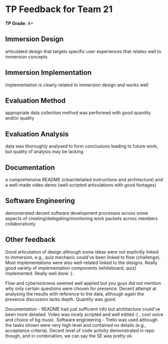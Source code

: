 # TP Feedback for Team 21
                                        
**TP Grade**: A+
                                        
## Immersion Design
articulated design that targets specific user experiences that relates well to immersion concepts
                                        
## Immersion Implementation
implementation is clearly related to immersion design and works well
                                        
## Evaluation Method
appropriate data collection method was performed with good quantity and/or quality
                                        
## Evaluation Analysis
data was thoroughly analysed to form conclusions leading to future work, but quality of analysis may be lacking
                                        
## Documentation
a comprehensive README (clear/detailed instructions and architecture) and a well-made video demo (well-scripted articulations with good footages)
                                        
## Software Engineering
demonstrated decent software development processes across some aspects of creating/delegating/monitoring work packets across members collaboratively
                                        
## Other feedback
Good articulation of design although some ideas were not explicitly linked to immersion, e.g., quiz mechanic could've been linked to flow (challenge). Most implementations were also well-related linked to the designs. Really good variety of implementation components (whiteboard, quiz) implemented. Really well done :) .

Flow and cybersickness seemed well applied but you guys did not mention why  only certain questions were chosen for presence. Decent attempt at analysing the results with reference to the data, although again the presence discussion lacks depth. Quantity was good.

Documentation - README had just sufficient info but architecture could've been more detailed. Video was nicely scripted and well edited :) , cool voice and choice of bg music.
Software engineering - Trello was used although the tasks shown were very high level and contained no details (e.g., acceptance criteria). Decent level of code activity demonstrated in repo though, and in combination, we can say the SE was pretty ok.